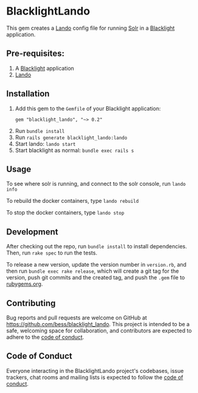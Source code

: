 # BlacklightLando

This gem creates a [Lando](https://lando.dev/) config file for running [Solr](https://solr.apache.org/) in a [Blacklight](https://github.com/projectblacklight/blacklight) application. 

## Pre-requisites: 
1. A [Blacklight](https://github.com/projectblacklight/blacklight) application
2. [Lando](https://lando.dev/)

## Installation
1. Add this gem to the `Gemfile` of your Blacklight application:
   ```
   gem "blacklight_lando", "~> 0.2"
   ```
2. Run `bundle install`
3. Run `rails generate blacklight_lando:lando`
4. Start lando: `lando start`
5. Start blacklight as normal: `bundle exec rails s`


## Usage

To see where solr is running, and connect to the solr console, run `lando info`

To rebuild the docker containers, type `lando rebuild`

To stop the docker containers, type `lando stop`

## Development

After checking out the repo, run `bundle install` to install dependencies. Then, run `rake spec` to run the tests. 

To release a new version, update the version number in `version.rb`, and then run `bundle exec rake release`, which will create a git tag for the version, push git commits and the created tag, and push the `.gem` file to [rubygems.org](https://rubygems.org).

## Contributing

Bug reports and pull requests are welcome on GitHub at https://github.com/bess/blacklight_lando. This project is intended to be a safe, welcoming space for collaboration, and contributors are expected to adhere to the [code of conduct](https://github.com/bess/blacklight_lando/blob/main/CODE_OF_CONDUCT.md).

## Code of Conduct

Everyone interacting in the BlacklightLando project's codebases, issue trackers, chat rooms and mailing lists is expected to follow the [code of conduct](https://github.com/bess/blacklight_lando/blob/main/CODE_OF_CONDUCT.md).
